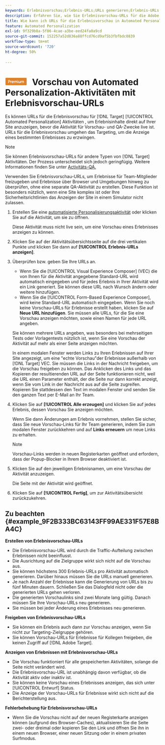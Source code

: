 ```yaml
---
keywords: Erlebnisvorschau;Erlebnis-URLs;URLs generieren;Erlebnis-URLs anzeigen
description: Erfahren Sie, wie Sie Erlebnisvorschau-URLs für die Adobe verwenden [!DNL Target] Automated Personalization-Aktivitäten verwenden, um Erlebnisinhalte direkt auf Ihrer Site anzuzeigen, bevor die Aktivität aktiv ist.
title: Wie kann ich URLs für die Erlebnisvorschau in Automated Personalization-Aktivitäten verwenden?
feature: Automated Personalization
exl-id: 9f329b8a-5f86-4cae-a3be-eed24fa0a9cd
source-git-commit: 152257a52d836a88ffcd76cd9af5b3fbfbdc0839
workflow-type: tm+mt
source-wordcount: '720'
ht-degree: 50%

---
```


# ![PREMIUM](/help/main/assets/premium.png) Vorschau von Automated Personalization-Aktivitäten mit Erlebnisvorschau-URLs

Es können URLs für die Erlebnisvorschau für [!DNL Target] [!UICONTROL Automated Personalization] Aktivitäten , um Erlebnisinhalte direkt auf Ihrer Site anzuzeigen, bevor die Aktivität für Vorschau- und QA-Zwecke live ist. URLs für die Erlebnisvorschau umgehen das Targeting, um die Anzeige eines bestimmten Erlebnisses zu erzwingen.

>[!NOTE]
>
>Sie können Erlebnisvorschau-URLs für andere Typen von [!DNL Target] Aktivitäten. Der Prozess unterscheidet sich jedoch geringfügig. Weitere Informationen finden Sie unter [Activitäts-QA.](/help/main/c-activities/c-activity-qa/activity-qa.md#preview)

Verwenden Sie Erlebnisvorschau-URLs, um Erlebnisse für Team-Mitglieder freizugeben und Erlebnisse über Browser und Umgebungen hinweg zu überprüfen, ohne eine separate QA-Aktivität zu erstellen. Diese Funktion ist besonders nützlich, wenn eine Site komplex ist oder Ihre Sicherheitsrichtlinien das Anzeigen der Site in einem Simulator nicht zulassen.

1. Erstellen Sie eine [automatisierte Personalisierungsaktivität](/help/main/c-activities/t-automated-personalization/create-ap-activity.md#task_8AAF837796D74CF893CA2F88BA1491C9) oder klicken Sie auf die Aktivität, um sie zu öffnen.

   Diese Aktivität muss nicht live sein, um eine Vorschau eines Erlebnisses anzeigen zu können.

1. Klicken Sie auf der Aktivitätsübersichtsseite auf die drei vertikalen Punkte und klicken Sie dann auf **[!UICONTROL Erlebnis-URLs anzeigen]**.

1. Überprüfen bzw. geben Sie Ihre URLs an.

   * Wenn Sie die [!UICONTROL Visual Experience Composer] (VEC) die von Ihnen für die Aktivität angegebene Standard-URL wird automatisch eingegeben und für jedes Erlebnis in Ihrer Aktivität wird ein Link generiert. Sie können diese URL nach Wunsch ändern oder weitere hinzufügen.
   * Wenn Sie die [!UICONTROL Form-Based Experience Composer], wird keine Standard-URL automatisch eingegeben. Wenn Sie noch keine Vorschau-URLs für Erlebnisse erstellt haben, klicken Sie auf **Neue URL hinzufügen**. Sie müssen alle URLs, für die Sie eine Vorschau anzeigen möchten, sowie einen Namen für jede URL angeben.

   Sie können mehrere URLs angeben, was besonders bei mehrseitigen Tests oder Vorlagentests nützlich ist, wenn Sie eine Vorschau der Aktivität auf mehr als einer Seite anzeigen möchten.

   In einem modalen Fenster werden Links zu Ihren Erlebnissen auf Ihrer Site angezeigt, um eine &quot;echte Vorschau&quot;der Erlebnisse außerhalb von [!DNL Target] VEC. Sie müssen die Links in der Nachricht freigeben, um die Vorschau freigeben zu können. Das Anklicken des Links und das Kopieren der resultierenden URL auf der Seite funktionieren nicht, weil die URL einen Parameter enthält, der die Seite nur dann korrekt anzeigt, wenn Sie vom Link in der Nachricht aus auf die Seite zugreifen. Kopieren Sie stattdessen den Text im modalen Fenster und senden Sie den ganzen Text per E-Mail an Ihr Team.

1. Klicken Sie auf **[!UICONTROL Alle erzeugen]** und klicken Sie auf jedes Erlebnis, dessen Vorschau Sie anzeigen möchten.

   Wenn Sie dann Änderungen am Erlebnis vornehmen, stellen Sie sicher, dass Sie neue Vorschau-Links für Ihr Team generieren, indem Sie zum modalen Fenster zurückkehren und auf **Links erneuern** um neue Links zu erhalten.

   >[!NOTE]
   >
   >Vorschau-Links werden in neuen Registerkarten geöffnet und erfordern, dass der Popup-Blocker in Ihrem Browser deaktiviert ist.

1. Klicken Sie auf den jeweiligen Erlebnisnamen, um eine Vorschau der Aktivität anzuzeigen.

   Die Seite mit der Aktivität wird geöffnet.

1. Klicken Sie auf **[!UICONTROL Fertig]**, um zur Aktivitätsübersicht zurückzukehren.

## Zu beachten {#example_9F2B333BC63143FF99AE331F57E8BA4C}

**Erstellen von Erlebnisvorschau-URLs**

* Die Erlebnisvorschau-URL wird durch die Traffic-Aufteilung zwischen Erlebnissen nicht beeinflusst.
* Die Ausrichtung auf die Zielgruppe wirkt sich nicht auf die Vorschau aus.
* Sie können höchstens 300 Erlebnis-URLs pro Aktivität automatisch generieren. Darüber hinaus müssen Sie die URLs manuell generieren.
* Je nach Anzahl der Erlebnisse kann die Generierung von URLs bis zu fünf Minuten dauern. Schließen Sie das Dialogfeld nicht oder die generierten URLs gehen verloren.
* Die generierten Vorschaulinks sind zwei Monate lang gültig. Danach müssen Sie Ihre Vorschau-URLs neu generieren.
* Sie müssen bei jeder Änderung eines Erlebnisses neu generieren.

**Freigeben von Erlebnisvorschau-URLs**

* Sie können ein Erlebnis auch dann zur Vorschau anzeigen, wenn Sie nicht zur Targeting-Zielgruppe gehören.
* Sie können Vorschau-URLs für Erlebnisse für Kollegen freigeben, die keinen Zugriff auf [!DNL Adobe Target].

**Anzeigen von Erlebnissen mit Erlebnisvorschau-URLs**

* Die Vorschau funktioniert für alle gespeicherten Aktivitäten, solange die Seite nicht verändert wird.
* Die Erlebnisvorschau-URL ist unabhängig davon verfügbar, ob die Aktivität aktiv oder inaktiv ist.
* Sie können keine Vorschau eines Erlebnisses anzeigen, das sich unter [!UICONTROL Entwurf] Status.
* Die Anzeige der Vorschau-URLs für Erlebnisse wirkt sich nicht auf die Berichterstellung aus.

**Fehlerbehebung für Erlebnisvorschau-URLs**

* Wenn Sie die Vorschau nicht auf der neuen Registerkarte anzeigen können (aufgrund des Browser-Caches), aktualisieren Sie die Seite zwei- oder dreimal oder kopieren Sie den Link und öffnen Sie ihn in einem neuen Browser, einer neuen Sitzung oder in einem privaten Surfmodus.

